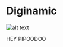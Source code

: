 # Diginamic

![alt text](https://www.sitegeek.fr/wp-content/uploads/2019/12/tenor.gif "Logo Title Text 1")

HEY PIPOODOO